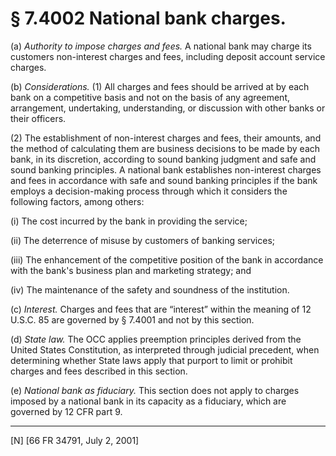 # § 7.4002   National bank charges.

(a) *Authority to impose charges and fees.* A national bank may charge its customers non-interest charges and fees, including deposit account service charges. 


(b) *Considerations.* (1) All charges and fees should be arrived at by each bank on a competitive basis and not on the basis of any agreement, arrangement, undertaking, understanding, or discussion with other banks or their officers. 


(2) The establishment of non-interest charges and fees, their amounts, and the method of calculating them are business decisions to be made by each bank, in its discretion, according to sound banking judgment and safe and sound banking principles. A national bank establishes non-interest charges and fees in accordance with safe and sound banking principles if the bank employs a decision-making process through which it considers the following factors, among others: 


(i) The cost incurred by the bank in providing the service; 


(ii) The deterrence of misuse by customers of banking services; 


(iii) The enhancement of the competitive position of the bank in accordance with the bank's business plan and marketing strategy; and 


(iv) The maintenance of the safety and soundness of the institution. 


(c) *Interest.* Charges and fees that are “interest” within the meaning of 12 U.S.C. 85 are governed by § 7.4001 and not by this section. 


(d) *State law.* The OCC applies preemption principles derived from the United States Constitution, as interpreted through judicial precedent, when determining whether State laws apply that purport to limit or prohibit charges and fees described in this section. 


(e) *National bank as fiduciary.* This section does not apply to charges imposed by a national bank in its capacity as a fiduciary, which are governed by 12 CFR part 9.



---

[N] [66 FR 34791, July 2, 2001]




